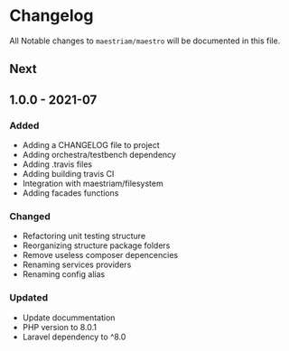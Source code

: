 # Changelog

All Notable changes to `maestriam/maestro` will be documented in this file.

## Next

## 1.0.0 - 2021-07

### Added

- Adding a CHANGELOG file to project
- Adding orchestra/testbench dependency
- Adding .travis files
- Adding building travis CI
- Integration with maestriam/filesystem
- Adding facades functions

### Changed

- Refactoring unit testing structure 
- Reorganizing structure package folders
- Remove useless composer depencencies
- Renaming services providers
- Renaming config alias

### Updated

- Update docummentation 
- PHP version to 8.0.1
- Laravel dependency to ^8.0
